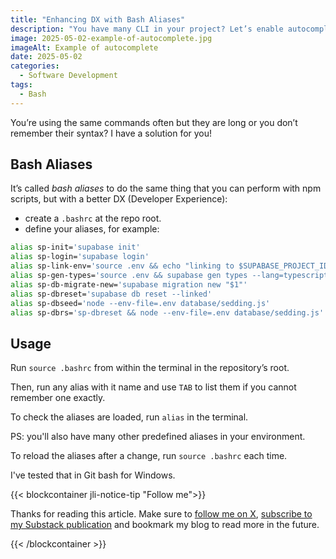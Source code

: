 ```yaml
---
title: "Enhancing DX with Bash Aliases"
description: "You have many CLI in your project? Let’s enable autocomplete the commands."
image: 2025-05-02-example-of-autocomplete.jpg
imageAlt: Example of autocomplete
date: 2025-05-02
categories:
  - Software Development
tags:
  - Bash
---
```


You’re using the same commands often but they are long or you don’t remember their syntax? I have a solution for you!

## Bash Aliases

It’s called _bash aliases_ to do the same thing that you can perform with npm scripts, but with a better DX (Developer Experience):

- create a `.bashrc` at the repo root.
- define your aliases, for example:

```bash
alias sp-init='supabase init'
alias sp-login='supabase login'
alias sp-link-env='source .env && echo "linking to $SUPABASE_PROJECT_ID ... using password=$SUPABASE_PROJECT_PASSWORD" && supabase link --project-ref $SUPABASE_PROJECT_ID'
alias sp-gen-types='source .env && supabase gen types --lang=typescript --project-id "$SUPABASE_PROJECT_ID" --schema public > src/types/database.types.ts'
alias sp-db-migrate-new='supabase migration new "$1"'
alias sp-dbreset='supabase db reset --linked'
alias sp-dbseed='node --env-file=.env database/sedding.js'
alias sp-dbrs='sp-dbreset && node --env-file=.env database/sedding.js'
```

## Usage

Run `source .bashrc` from within the terminal in the repository’s root.

Then, run any alias with it name and use `TAB` to list them if you cannot remember one exactly.

To check the aliases are loaded, run `alias` in the terminal.

PS: you'll also have many other predefined aliases in your environment.

To reload the aliases after a change, run `source .bashrc` each time.

I've tested that in Git bash for Windows.

{{< blockcontainer jli-notice-tip "Follow me">}}

Thanks for reading this article. Make sure to [follow me on X](https://x.com/LitzlerJeremie), [subscribe to my Substack publication](https://iamjeremie.substack.com/) and bookmark my blog to read more in the future.

{{< /blockcontainer >}}
